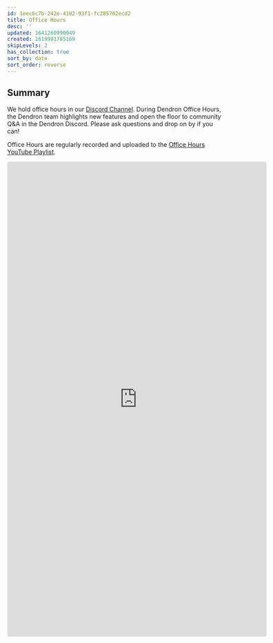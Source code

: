 ```yaml
---
id: 1eec6c7b-242e-4102-93f1-fc285702ecd2
title: Office Hours
desc: ''
updated: 1641260990049
created: 1619981785169
skipLevels: 2
has_collection: true
sort_by: date
sort_order: reverse
---
```


## Summary

We hold office hours in our [Discord Channel](https://discordapp.com/channels/717965437182410783/776450886230605845/837055285042348046). During Dendron Office Hours, the Dendron team highlights new features and open the floor to community Q&A in the Dendron Discord. Please ask questions and drop on by if you can!

Office Hours are regularly recorded and uploaded to the [Office Hours YouTube Playlist](https://www.youtube.com/playlist?list=PLrXlRqY7c8J__ASIOrPQZn6DfHC-xxcO0).

<!--
iframe embed for active Luma event series
Currently for 2022 Q1
-->
<iframe
  src="https://lu.ma/embed-checkout/evt-ooKD5BczLsZeuYl"
  width="600"
  height="1100"
  frameborder="0"
  style="border:1px solid #bfcbda88;border-radius:4px;"
  allowfullscreen=""
  aria-hidden="false"
  tabindex="0"
></iframe>
